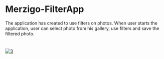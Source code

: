 # Merzigo-FilterApp
 
The application has created to use filters on photos. When user starts the application, user can select photo from his gallery, use filters and save the filtered photo.
 
 #
 
 
<a href="https://imgbb.com/"><img src="https://i.ibb.co/3kmvJwd/fgrdsfgsghghsfgfhsfhg.jpg" alt="3" border="0"></a>
